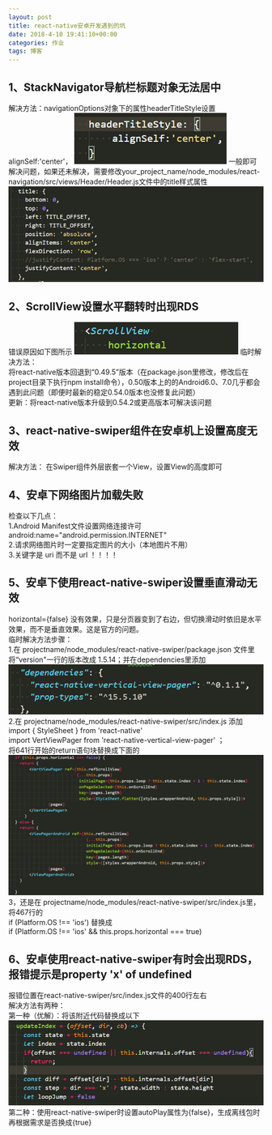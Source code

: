 ```yaml
---
layout: post
title: react-native安卓开发遇到的坑
date: 2018-4-10 19:41:10+00:00
categories: 作业
tags: 博客
---
```




## 1、StackNavigator导航栏标题对象无法居中  
解决方法：navigationOptions对象下的属性headerTitleStyle设置alignSelf:'center'，
![Alt text](https://raw.githubusercontent.com/CWmaxwell/test_git2/master/picture/android_app_trouble/set_headerTitleStyle.png)
一般即可解决问题，如果还未解决，需要修改your_project_name/node_modules/react-navigation/src/views/Header/Header.js文件中的title样式属性
![Alt text](https://raw.githubusercontent.com/CWmaxwell/test_git2/master/picture/android_app_trouble/set_title_style_justifyContent.png)



## 2、ScrollView设置水平翻转时出现RDS  
错误原因如下图所示
![Alt text](https://raw.githubusercontent.com/CWmaxwell/test_git2/master/picture/android_app_trouble/wrong_place_ScrollView.png)
临时解决方法：  
将react-native版本回退到“0.49.5”版本（在package.json里修改，修改后在project目录下执行npm install命令），0.50版本上的的Android6.0、7.0几乎都会遇到此问题（即便时最新的稳定0.54.0版本也没修复此问题）  
更新：将react-native版本升级到0.54.2或更高版本可解决该问题

## 3、react-native-swiper组件在安卓机上设置高度无效  
解决方法： 在Swiper组件外层嵌套一个View，设置View的高度即可

## 4、安卓下网络图片加载失败  
检查以下几点：  
1.Android Manifest文件设置网络连接许可android:name="android.permission.INTERNET"  
2.请求网络图片时一定要指定图片的大小（本地图片不用）  
3.关键字是 uri 而不是 url ！！！！  

## 5、安卓下使用react-native-swiper设置垂直滑动无效  

horizontal={false} 没有效果，只是分页器变到了右边，但切换滑动时依旧是水平效果，而不是垂直效果。这是官方的问题。  
临时解决方法步骤：  
1.在 projectname/node_modules/react-native-swiper/package.json
文件里将“version"一行的版本改成 1.5.14；并在dependencies里添加
![Alt text](https://raw.githubusercontent.com/CWmaxwell/test_git2/master/picture/android_app_trouble/react_native_swiper_packagejson.png)
2.在 projectname/node_modules/react-native-swiper/src/index.js
添加  
import { StyleSheet } from 'react-native'  
import VertViewPager from 'react-native-vertical-view-pager' ；  
将641行开始的return语句块替换成下面的
![Alt text](https://raw.githubusercontent.com/CWmaxwell/test_git2/master/picture/android_app_trouble/react_native_swiper_src_index.png)
3，还是在 projectname/node_modules/react-native-swiper/src/index.js里，将467行的  
if (Platform.OS !== 'ios')   替换成  
if (Platform.OS !== 'ios' && this.props.horizontal === true)  

## 6、安卓使用react-native-swiper有时会出现RDS，报错提示是property 'x' of undefined  
报错位置在react-native-swiper/src/index.js文件的400行左右  
解决方法有两种：  
第一种（优解）：将该附近代码替换成以下  
![Alt text](https://raw.githubusercontent.com/CWmaxwell/test_git2/master/picture/android_app_trouble/react_native_swiper_src_index2.png)
第二种：使用react-native-swiper时设置autoPlay属性为{false}，生成离线包时再根据需求是否换成{true}


 